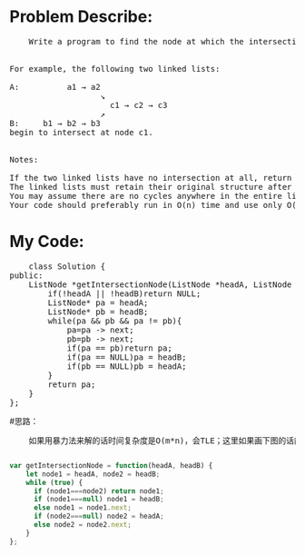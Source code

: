 # Problem Describe:
<pre>
	Write a program to find the node at which the intersection of two singly linked lists begins.


For example, the following two linked lists:

A:          a1 → a2
                   ↘
                     c1 → c2 → c3
                   ↗            
B:     b1 → b2 → b3
begin to intersect at node c1.


Notes:

If the two linked lists have no intersection at all, return null.
The linked lists must retain their original structure after the function returns.
You may assume there are no cycles anywhere in the entire linked structure.
Your code should preferably run in O(n) time and use only O(1) memory.
</pre>
# My Code:
<pre>
	class Solution {
public:
    ListNode *getIntersectionNode(ListNode *headA, ListNode *headB) {
        if(!headA || !headB)return NULL;
        ListNode* pa = headA;
        ListNode* pb = headB;
        while(pa && pb && pa != pb){
            pa=pa -> next;
            pb=pb -> next;
            if(pa == pb)return pa;
            if(pa == NULL)pa = headB;
            if(pb == NULL)pb = headA;
        }
        return pa;
    }
};
</pre>
#思路：
<pre>
	如果用暴力法来解的话时间复杂度是O(m*n)，会TLE；这里如果画下图的话能够比较明显的找到另一种比较好的方法。这两条链表有一个特性就是相交节点后面的“长度”是一样的，所以我们想象一下将两条链表排成如图所示的样子，当pa走完链表A时再到链表B走（pb也是如此），那么找到这个相交节点的时间复杂度就是O(m+n)了。   同时如果两条链表没有交点，那么就达到最坏的情况了，也就是pa和pb分别同时走到链表B和链表A的末尾，也就是值为NULL的节点，那么这时候pa==pb，返回了pa，即NULL。
</pre>

<img src="http://www.nkuhjp.top/images/%E5%8F%8C%E9%93%BE%E8%A1%A8.png" alt="">



```js
var getIntersectionNode = function(headA, headB) {
    let node1 = headA, node2 = headB;
    while (true) {
      if (node1===node2) return node1;
      if (node1===null) node1 = headB;
      else node1 = node1.next;
      if (node2===null) node2 = headA;
      else node2 = node2.next;
    }
};
```

